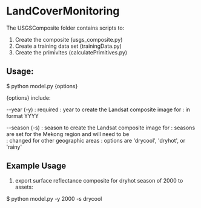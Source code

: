 # LandCoverMonitoring

The USGSComposite folder contains scripts to:
1. Create the composite (usgs_composite.py)
2. Create a training data set (trainingData.py)
3. Create the primivites (calculatePrimitives.py)

Usage:
------

$ python  model.py {options}

{options} include:

--year (-y)	  : required
				 : year to create the Landsat composite image for
				 : in format YYYY

--season (-s)	: season to create the Landsat composite image for
				 : seasons are set for the Mekong region and will need to be \
				 : changed for other geographic areas
				 : options are 'drycool', 'dryhot', or 'rainy'


Example Usage
-------------

1) export surface reflectance composite for dryhot season of 2000 to assets:

 $ python model.py -y 2000 -s drycool 
